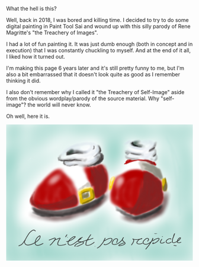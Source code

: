 What the hell is this? 

Well, back in 2018, I was bored and killing time. I decided to try to do some digital painting in Paint Tool Sai and wound up with this silly parody of Rene Magritte's "the Treachery of Images".

I had a lot of fun painting it. It was just dumb enough (both in concept and in execution) that I was constantly chuckling to myself. And at the end of it all, I liked how it turned out.

I'm making this page 6 years later and it's still pretty funny to me, but I'm also a bit embarrassed that it doesn't look quite as good as I remember thinking it did.

I also don't remember why I called it "the Treachery of Self-Image" aside from the obvious wordplay/parody of the source material. Why "self-image"? the world will never know.

Oh well, here it is.

![a digital painting of Sonic the Hedgehog's shoes with a very soft (almost airbrushed) quality. The text below reads "ce n'est pas rapide"](../../../files/the_treachery_of_self_image.png)